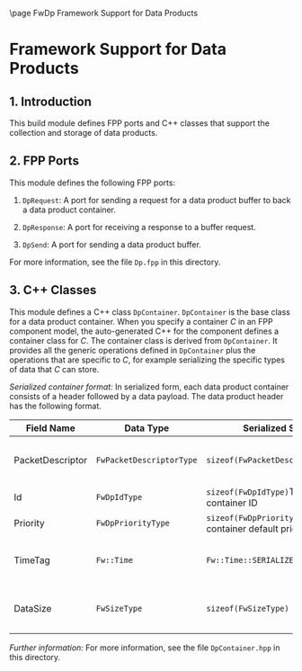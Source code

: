 \page FwDp Framework Support for Data Products
# Framework Support for Data Products

## 1. Introduction

This build module defines FPP ports and C++ classes that support
the collection and storage of data products.

## 2. FPP Ports

This module defines the following FPP ports:

1. `DpRequest`: A port for sending a request for a data product buffer to back 
   a data product container.

2. `DpResponse`: A port for receiving a response to a buffer request.

3. `DpSend`: A port for sending a data product buffer.

For more information, see the file `Dp.fpp` in this directory.

## 3. C++ Classes

This module defines a C++ class `DpContainer`.
`DpContainer` is the base class for a data product container.
When you specify a container _C_ in an FPP component model, 
the auto-generated C++ for the component defines a container
class for _C_.
The container class is derived from `DpContainer`.
It provides all the generic operations defined in `DpContainer`
plus the operations that are specific to _C_, for example
serializing the specific types of data that _C_ can store.

*Serialized container format:*
In serialized form, each data product container consists of a header 
followed by a data payload.
The data product header has the following format.

|Field Name|Data Type|Serialized Size|Description|
|----------|---------|---------------|-----------|
|PacketDescriptor|`FwPacketDescriptorType`|`sizeof(FwPacketDescriptorType)`|The F Prime packet descriptor `FW_PACKET_DP`.||
|Id|`FwDpIdType`|`sizeof(FwDpIdType)`The container ID|
|Priority|`FwDpPriorityType`|`sizeof(FwDpPriorityType)`The container default priority|
|TimeTag|`Fw::Time`|`Fw::Time::SERIALIZED_SIZE`|The time tag associated with the container|
|DataSize|`FwSizeType`|`sizeof(FwSizeType)`|The size of the data payload in bytes|

*Further information:*
For more information, see the file `DpContainer.hpp` in this directory.
